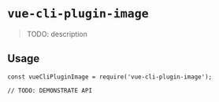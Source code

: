 # `vue-cli-plugin-image`

> TODO: description

## Usage

```
const vueCliPluginImage = require('vue-cli-plugin-image');

// TODO: DEMONSTRATE API
```
